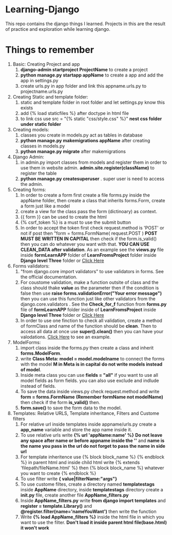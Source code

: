 # Learning-Django
This repo contains the django things I learned. Projects in this are the result of practice and exploration while learning django.


# Things to remember
1. Basic: Creating Project and app 
    1. **django-admin startproject ProjectName** to create a project
    2. **python manage.py startapp appName** to create a app and add the app in settings.py
    3. create urls.py in app folder and link this appname.urls.py to projectname.urls.py
2. Creating Static and template folder:
    1. static and template folder in root folder and let settings.py know this exists
    2. add {% load staticfiles %} after doctype in html file
    3. to link css use src = "{% static "css/style.css" %}" **nest css folder under static folder**  
3. Creating models:
    1. classes you create in models.py act as tables in database
    2. **python manage.py makemigrations appName** after creating classes in models.py
    3. **python manage.py migrate** after makemigrations
4. Django Admin:
    1. in admin.py import classes from models and register them in order to use them in website admin. **admin.site.register(className)** to register the table
    2. **python manage.py createsuperuser** . super user is need to access the admin.
5. Creating forms:
    1. In order to create a form first create a file forms.py inside the appName folder, then create a class that inherits forms.Form, create a form just like a model
    2. create a view for the class pass the form (dictinoary) as context.
    3. {{ form }} can be used to create the html
    4. {% csrf_token %} is a must to use the submit button
    5. In order to accept the token first check request.method is 'POST' or not if post then "form = forms.FormName( request.POST ) **POST MUST BE WRITTEN IN CAPITAL** then check if the form.is_valid() then you can do whatever you want with that. **YOU CAN USE CLEAN_DATA after validation**. As an example see the **views.py** file inside **formLearnAPP** folder of **LearnFromsProject** folder inside **Django level Three** folder or [Click Here](https://github.com/FazleRabbbiferdaus172/Exploring-Djanogo/blob/main/Django%20level%20three/LearnFormsProject/formLearnApp/views.py)
6. Forms validators:
    1. "from django.core import validators" to use validators in forms. See the official documentation.
    2. For coustome validation, make a function outsite of class and the class should thake **value** as the parameter then if the condition is false then use **raise forms.validationError("Your error message")** then you can use this function just like other validators from the django.core.validators . See the **Check_for_f** function from **forms.py** file of **formLearnAPP** folder inside of **LearnFromsProject** inside **Django level Three** folder or [Click Here](https://github.com/FazleRabbbiferdaus172/Exploring-Djanogo/blob/main/Django%20level%20three/LearnFormsProject/formLearnApp/forms.py)
    3. In order to use one finction to check all validation, create a method of formClass and name of the function should be **clean**. Then to access all data at once use **super().clean()** then you can have your valodations. [Click Here](https://github.com/FazleRabbbiferdaus172/Exploring-Djanogo/blob/main/Django%20level%20three/LearnFormsProject/formLearnApp/forms.py) to see an example.
7. ModelForms:
    1. import class inside the forms.py then create a class and inherit **forms.ModelForm**.
    2. write **Class Meta: model = model.modelname** to connect the forms with the model **M in Meta is in capital** **do not write models instead of model**.
    3. Inside meta class you can use **fields = "__all__"** if you want to use all model fields as form fields. you can also use exclude and indlude instead of fields.
    4. To save the data inside views.py check request.method and write **form = forms.FormName** **(Remember formName not modelName)** then check if the form **is_valid()** then.
    5. **form.save()** to save the form data to the model. 
8. Templates: Relative URLS, Template inheritance, Filters and Custome filters 
    1. For relative url inside templates inside appname/urls.py create a **app_name** variable and store the app name inside it.
    2. To use relative urls write **{% url 'appName:name' %}** **Do not leave any space after name or before appname inside the ''** and **name is the name you pass in the url do not forget to pass the name in side url**
    3. For template inheritence use {% block block_name %} {% endblock %} in parent html and inside child html write {% extends 'filepath/fileName.html' %} then {% block block_name %} whatever you want to create {% endblock %}
    4. To use filter write  **{ value|filterName:"args"}**
    5. To use custome filtes, create a directory named **templatestags** inside **AppName** directory, inside **templatestags** directory create a **__init__.py** file, create another file **AppName_filters.py** 
    6. Inside **AppName_filters.py** write **from django import templates** and **register = template.Library()** and **@register.filter(name='nameYouWant')** then write the function
    7. Write **{% load AppName_filters %}** inside the html file in which you want to use the filter. **Don't load it inside parent html file(base.html) it won't work**
    